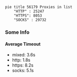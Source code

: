 
```mermaid
pie title 56179 Proxies in list
    "HTTP" : 25247
    "HTTPS": 8053
    "SOCKS" : 29732
```

### Some Info
#### Average Timeout

- mixed: 3.6s
- http: 1.8s
- https: 8.2s
- socks: 5.1s